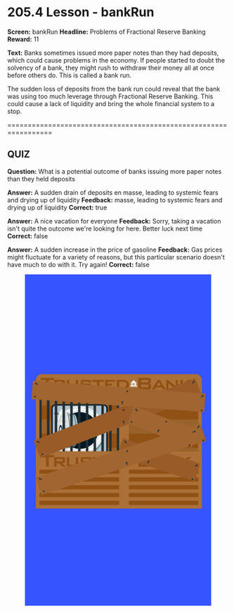 # 205.4 Lesson - bankRun

**Screen:** bankRun
**Headline:** Problems of Fractional Reserve Banking
**Reward:** 11

**Text:** Banks sometimes issued more paper notes than they had deposits, which could cause problems in the economy. If people started to doubt the solvency of a bank, they might rush to withdraw their money all at once before others do. This is called a bank run.

The sudden loss of deposits from the bank run could reveal that the bank was using too much leverage through Fractional Reserve Banking. This could cause a lack of liquidity and bring the whole financial system to a stop.


=================================================================

## QUIZ

**Question:** What is a potential outcome of banks issuing more paper notes than they held deposits

**Answer:** A sudden drain of deposits en masse, leading to systemic fears and drying up of liquidity
**Feedback:** masse, leading to systemic fears and drying up of liquidity
**Correct:** true

**Answer:** A nice vacation for everyone
**Feedback:** Sorry, taking a vacation isn&#x27;t quite the outcome we&#x27;re looking for here. Better luck next time
**Correct:** false

**Answer:** A sudden increase in the price of gasoline
**Feedback:** Gas prices might fluctuate for a variety of reasons, but this particular scenario doesn&#x27;t have much to do with it. Try again!
**Correct:** false


<figure><img src="../.gitbook/assets/205-04.png" alt=""><figcaption></figcaption></figure>

